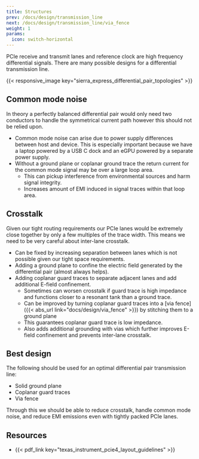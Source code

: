 ```yaml
---
title: Structures
prev: /docs/design/transmission_line
next: /docs/design/transmission_line/via_fence
weight: 1
params:
  icon: switch-horizontal
---
```


PCIe receive and transmit lanes and reference clock are high frequency differential signals. There are many possible designs for a differential transmission line.

{{< responsive_image key="sierra_express_differential_pair_topologies" >}}

## Common mode noise
In theory a perfectly balanced differential pair would only need two conductors to handle the symmetrical current path however this should not be relied upon.
- Common mode noise can arise due to power supply differences between host and device. This is especially important because we have a laptop powered by a USB C dock and an eGPU powered by a separate power supply.
- Without a ground plane or coplanar ground trace the return current for the common mode signal may be over a large loop area.
    - This can pickup interference from environmental sources and harm signal integrity.
    - Increases amount of EMI induced in signal traces within that loop area.

## Crosstalk
Given our tight routing requirements our PCIe lanes would be extremely close together by only a few multiples of the trace width. This means we need to be very careful about inter-lane crosstalk.
- Can be fixed by increasing separation between lanes which is not possible given our tight space requirements.
- Adding a ground plane to confine the electric field generated by the differential pair (almost always helps).
- Adding coplanar guard traces to separate adjacent lanes and add additional E-field confinement.
    - Sometimes can worsen crosstalk if guard trace is high impedance and functions closer to a resonant tank than a ground trace.
    - Can be improved by turning coplanar guard traces into a [via fence]({{< abs_url link="docs/design/via_fence" >}}) by stitching them to a ground plane 
    - This guarantees coplanar guard trace is low impedance.
    - Also adds additional grounding with vias which further improves E-field confinement and prevents inter-lane crosstalk.

## Best design
The following should be used for an optimal differential pair transmission line:
- Solid ground plane
- Coplanar guard traces
- Via fence 

Through this we should be able to reduce crosstalk, handle common mode noise, and reduce EMI emissions even with tightly packed PCIe lanes.

## Resources
- {{< pdf_link key="texas_instrument_pcie4_layout_guidelines" >}}

